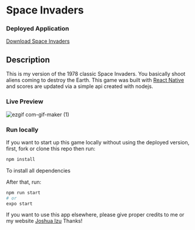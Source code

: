 # Space Invaders

### Deployed Application
[Download Space Invaders](https://drive.google.com/file/d/1-YQItJGcQKllayUxsHKAUm9HVPHvx-r7/view?usp=sharing)

## Description
This is my version of the 1978 classic Space Invaders. You basically shoot aliens coming to destroy the Earth.
This game was built with [React Native](https://reactnative.dev/) and scores are updated via a simple api created with nodejs.  

### Live Preview



![ezgif com-gif-maker (1)](https://user-images.githubusercontent.com/97368395/167123253-084846ab-510a-4421-a442-1b9714bb677f.gif)




### Run locally
If you want to start up this game locally without using the deployed version, 
first, fork or clone this repo then run: 

```bash
npm install
```
To install all dependencies

After that, run:
```bash
npm run start
# or
expo start
```
If you want to use this app elsewhere, please give proper credits to me or my website  [Joshua Izu](https://joshuaizu.vercel.app) Thanks!
